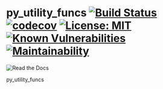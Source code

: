# py_utility_funcs [![Build Status](https://travis-ci.com/IamVNIE/py_utility_funcs.svg?branch=master)](https://travis-ci.com/IamVNIE/py_utility_funcs) [![codecov](https://codecov.io/gh/IamVNIE/py_utility_funcs/branch/master/graph/badge.svg)](https://codecov.io/gh/IamVNIE/py_utility_funcs) [![License: MIT](https://img.shields.io/badge/License-MIT-yellow.svg)](https://opensource.org/licenses/MIT)  [![Known Vulnerabilities](https://snyk.io/test/github/IamVNIE/py_utility_funcs/badge.svg?targetFile=requirements.txt)](https://snyk.io/test/github/IamVNIE/py_utility_funcs?targetFile=requirements.txt) [![Maintainability](https://api.codeclimate.com/v1/badges/7883068e37bd93489c5b/maintainability)](https://codeclimate.com/github/IamVNIE/py_utility_funcs/maintainability) 


![Read the Docs](https://img.shields.io/readthedocs/py-utility-funcs?style=for-the-badge)

py_utility_funcs
